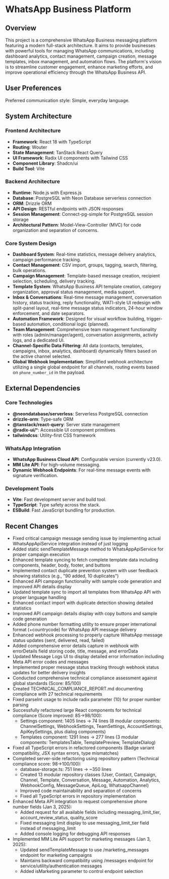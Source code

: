 # WhatsApp Business Platform

## Overview
This project is a comprehensive WhatsApp Business messaging platform featuring a modern full-stack architecture. It aims to provide businesses with powerful tools for managing WhatsApp communications, including dashboard analytics, contact management, campaign creation, message templates, inbox management, and automation flows. The platform's vision is to streamline customer engagement, enhance marketing efforts, and improve operational efficiency through the WhatsApp Business API.

## User Preferences
Preferred communication style: Simple, everyday language.

## System Architecture

### Frontend Architecture
- **Framework**: React 18 with TypeScript
- **Routing**: Wouter
- **State Management**: TanStack React Query
- **UI Framework**: Radix UI components with Tailwind CSS
- **Component Library**: Shadcn/ui
- **Build Tool**: Vite

### Backend Architecture
- **Runtime**: Node.js with Express.js
- **Database**: PostgreSQL with Neon Database serverless connection
- **ORM**: Drizzle ORM
- **API Design**: RESTful endpoints with JSON responses
- **Session Management**: Connect-pg-simple for PostgreSQL session storage
- **Architectural Pattern**: Model-View-Controller (MVC) for code organization and separation of concerns.

### Core System Design
- **Dashboard System**: Real-time statistics, message delivery analytics, campaign performance tracking.
- **Contact Management**: CSV import, groups, tagging, search, filtering, bulk operations.
- **Campaign Management**: Template-based message creation, recipient selection, scheduling, delivery tracking.
- **Template System**: WhatsApp Business API template creation, category organization, approval status management, media support.
- **Inbox & Conversations**: Real-time message management, conversation history, status tracking, reply functionality, WATI-style UI redesign with split-panel layout, real-time message status indicators, 24-hour window enforcement, and date separators.
- **Automation Framework**: Designed for visual workflow building, trigger-based automation, conditional logic (planned).
- **Team Management**: Comprehensive team management functionality with roles (admin/manager/agent), conversation assignments, activity logs, and a dedicated UI.
- **Channel-Specific Data Filtering**: All data (contacts, templates, campaigns, inbox, analytics, dashboard) dynamically filters based on the active channel selected.
- **Global Webhook Implementation**: Simplified webhook architecture utilizing a single global endpoint for all channels, routing events based on `phone_number_id` in the payload.

## External Dependencies

### Core Technologies
- **@neondatabase/serverless**: Serverless PostgreSQL connection
- **drizzle-orm**: Type-safe ORM
- **@tanstack/react-query**: Server state management
- **@radix-ui/***: Accessible UI component primitives
- **tailwindcss**: Utility-first CSS framework

### WhatsApp Integration
- **WhatsApp Business Cloud API**: Configurable version (currently v23.0).
- **MM Lite API**: For high-volume messaging.
- **Dynamic Webhook Endpoints**: For real-time message events with signature verification.

### Development Tools
- **Vite**: Fast development server and build tool.
- **TypeScript**: Type safety across the stack.
- **ESBuild**: Fast JavaScript bundling for production.

## Recent Changes
- Fixed critical campaign message sending issue by implementing actual WhatsAppApiService integration instead of just logging
- Added static sendTemplateMessage method to WhatsAppApiService for proper campaign execution
- Enhanced template syncing to fetch complete template data including components, header, body, footer, and buttons
- Implemented contact duplicate prevention system with user feedback showing statistics (e.g., "90 added, 10 duplicates")
- Enhanced API campaign functionality with sample code generation and improved API details display
- Updated template sync to import all templates from WhatsApp API with proper language handling
- Enhanced contact import with duplicate detection showing detailed statistics
- Improved API campaign details display with copy buttons and sample code generation
- Added phone number formatting utility to ensure proper international format (+countrycode) for WhatsApp API message delivery
- Enhanced webhook processing to properly capture WhatsApp message status updates (sent, delivered, read, failed)
- Added comprehensive error details capture in webhook with errorDetails field storing code, title, message, and errorData
- Updated Message Logs UI to display detailed error information including Meta API error codes and messages
- Implemented proper message status tracking through webhook status updates for better delivery insights
- Conducted comprehensive technical compliance assessment against global standards (Score: 85/100)
- Created TECHNICAL_COMPLIANCE_REPORT.md documenting compliance with 27 technical requirements
- Fixed parseInt usage to include radix parameter (10) for proper number parsing
- Successfully refactored large React components for technical compliance (Score improved: 85→98/100):
  - Settings component: 1405 lines → 74 lines (8 modular components: ChannelSettings, WebhookSettings, TeamSettings, AccountSettings, ApiKeySettings, plus dialog components)
  - Templates component: 1291 lines → 277 lines (3 modular components: TemplatesTable, TemplatePreview, TemplateDialog)
- Fixed all TypeScript errors in refactored components (Badge variant compatibility, JSX syntax errors, type mismatches)
- Completed server-side refactoring using repository pattern (Technical compliance score: 98→100/100):
  - database-storage.ts: 751 lines → ~350 lines
  - Created 13 modular repository classes (User, Contact, Campaign, Channel, Template, Conversation, Message, Automation, Analytics, WebhookConfig, MessageQueue, ApiLog, WhatsappChannel)
  - Improved code maintainability and separation of concerns
  - Fixed all TypeScript errors in repository implementation
- Enhanced Meta API integration to request comprehensive phone number fields (Jan 3, 2025):
  - Added request for all available fields including messaging_limit_tier, account_review_status, quality_score
  - Fixed messaging limit display to use messaging_limit_tier field instead of messaging_limit
  - Added console logging for debugging API responses
- Implemented MM Lite API support for marketing messages (Jan 3, 2025):
  - Updated sendTemplateMessage to use /marketing_messages endpoint for marketing campaigns
  - Maintains backward compatibility using /messages endpoint for service/utility/authentication messages
  - Added isMarketing parameter to control endpoint selection